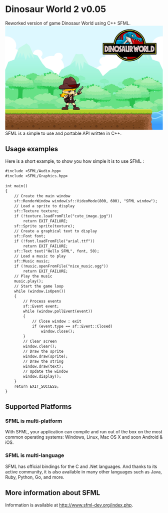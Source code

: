 # Dinosaur World 2 v0.05
Reworked version of game Dinosaur World using C++ SFML.
![screenshot of sample](https://github.com/dima-shm/Dinosaur-World-2/blob/master/Dinosaur%20World/Data/Images/Menu/Background%20Menu.png)
SFML is a simple to use and portable API written in C++.

## Usage examples
Here is a short example, to show you how simple it is to use SFML :
```
#include <SFML/Audio.hpp>
#include <SFML/Graphics.hpp>

int main()
{
    // Create the main window
    sf::RenderWindow window(sf::VideoMode(800, 600), "SFML window");
    // Load a sprite to display
    sf::Texture texture;
    if (!texture.loadFromFile("cute_image.jpg"))
        return EXIT_FAILURE;
    sf::Sprite sprite(texture);
    // Create a graphical text to display
    sf::Font font;
    if (!font.loadFromFile("arial.ttf"))
        return EXIT_FAILURE;
    sf::Text text("Hello SFML", font, 50);
    // Load a music to play
    sf::Music music;
    if (!music.openFromFile("nice_music.ogg"))
        return EXIT_FAILURE;
    // Play the music
    music.play();
    // Start the game loop
    while (window.isOpen())
    {
        // Process events
        sf::Event event;
        while (window.pollEvent(event))
        {
            // Close window : exit
            if (event.type == sf::Event::Closed)
                window.close();
        }
        // Clear screen
        window.clear();
        // Draw the sprite
        window.draw(sprite);
        // Draw the string
        window.draw(text);
        // Update the window
        window.display();
    }
    return EXIT_SUCCESS;
}
```

## Supported Platforms
### SFML is multi-platform
With SFML, your application can compile and run out of the box on the most common operating systems: Windows, Linux, Mac OS X and soon Android & iOS.
### SFML is multi-language
SFML has official bindings for the C and .Net languages. And thanks to its active community, it is also available in many other languages such as Java, Ruby, Python, Go, and more.

## More information about SFML
Information is available at http://www.sfml-dev.org/index.php.